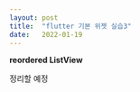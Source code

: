 ```yaml
---
layout: post
title:  "flutter 기본 위젯 실습3"
date:   2022-01-19
---
```


<p style="font-weight: bold">reordered ListView</p>
<p>정리할 예정</p>
